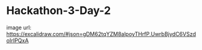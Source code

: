 # Hackathon-3-Day-2
image url:
https://excalidraw.com/#json=gDM62tqYZM8alpoyTHrfP,UwrbBjydC6VSzdoIrIPQxA

